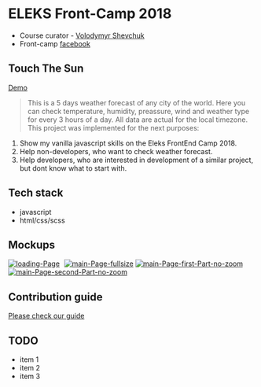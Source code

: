 # ELEKS Front-Camp 2018

* Course curator - [Volodymyr Shevchuk](https://github.com/dosandk)
* Front-camp [facebook](https://www.facebook.com/groups/270300106928894)

## Touch The Sun

[Demo](https://dantethedevil.github.io/TouchTheSun/)  
> This is a 5 days weather forecast of any city of the world. Here you can check temperature, humidity, preassure, wind and weather type for every 3 hours of a day. All data are actual for the local timezone. This project was implemented for the next purposes:
1. Show my vanilla javascript skills on the Eleks FrontEnd Camp 2018.
2. Help non-developers, who want to check weather forecast.
3. Help developers, who are interested in development of a similar project, but dont know what to start with.

## Tech stack

* javascript 
* html/css/scss

## Mockups

<div>
<a href="https://ibb.co/eLB3Sf"><img src="https://thumb.ibb.co/eLB3Sf/loading-Page.jpg" alt="loading-Page" border="0" /></a>&#x2007<a href="https://ibb.co/dgQ8tL"><img src="https://thumb.ibb.co/dgQ8tL/main-Page-fullsize.jpg" alt="main-Page-fullsize" border="0" /></a> <a href="https://ibb.co/jzj1DL"><img src="https://thumb.ibb.co/jzj1DL/main-Page-first-Part-no-zoom.jpg" alt="main-Page-first-Part-no-zoom" border="0" /></a> <a href="https://ibb.co/hEoiSf"><img src="https://thumb.ibb.co/hEoiSf/main-Page-second-Part-no-zoom.jpg" alt="main-Page-second-Part-no-zoom" border="0" /></a> 
</div>






## Contribution guide

[Please check our guide](link-to-contribution-guide)

## TODO

* item 1
* item 2
* item 3
